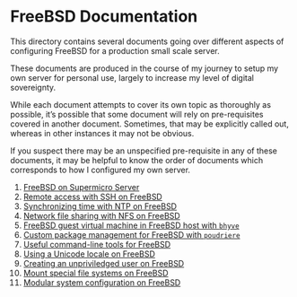 # FreeBSD Documentation

This directory contains several documents going over different aspects of configuring FreeBSD for a production small scale server.

These documents are produced in the course of my journey to setup my own server for personal use, largely to increase my level of digital sovereignty.

While each document attempts to cover its own topic as thoroughly as possible, it’s possible that some document will rely on pre-requisites covered in another document. Sometimes, that may be explicitly called out, whereas in other instances it may not be obvious.

If you suspect there may be an unspecified pre-requisite in any of these documents, it may be helpful to know the order of documents which corresponds to how I configured my own server.

 1. [FreeBSD on Supermicro Server](freebsd-supermicro.md)
 2. [Remote access with SSH on FreeBSD](freebsd-remote-access-ssh.md)
 3. [Synchronizing time with NTP on FreeBSD](freebsd-network-time-synchronization-ntp.md)
 4. [Network file sharing with NFS on FreeBSD](freebsd-network-file-sharing-nfs.md)
 5. [FreeBSD guest virtual machine in FreeBSD host with `bhyve`](freebsd-bhyve-freebsd-guest.md)
 6. [Custom package management for FreeBSD with `poudriere`](freebsd-poudriere.md)
 7. [Useful command-line tools for FreeBSD](freebsd-command-line-tools.md)
 8. [Using a Unicode locale on FreeBSD](freebsd-unicode-locale.md)
 9. [Creating an unpriviledged user on FreeBSD](freebsd-unprivileged-user.md)
 10. [Mount special file systems on FreeBSD](freebsd-special-file-systems.md)
 11. [Modular system configuration on FreeBSD](freebsd-modular-system-configuration.md)
